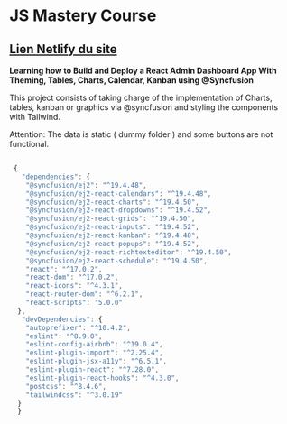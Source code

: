 # JS Mastery Course


## [ Lien Netlify du site](https://candid-dusk-f47dd4.netlify.app/)

**Learning how to Build and Deploy a React Admin Dashboard App With Theming, Tables, Charts, Calendar, Kanban using @Syncfusion**

This project consists of taking charge of the implementation of Charts, tables, kanban or graphics via @syncfusion and styling the components with  Tailwind.

Attention:
The data is static ( dummy folder ) and some buttons are not functional.

```javascript

 {
   "dependencies": {
    "@syncfusion/ej2": "^19.4.48",
    "@syncfusion/ej2-react-calendars": "^19.4.48",
    "@syncfusion/ej2-react-charts": "^19.4.50",
    "@syncfusion/ej2-react-dropdowns": "^19.4.52",
    "@syncfusion/ej2-react-grids": "^19.4.50",
    "@syncfusion/ej2-react-inputs": "^19.4.52",
    "@syncfusion/ej2-react-kanban": "^19.4.48",
    "@syncfusion/ej2-react-popups": "^19.4.52",
    "@syncfusion/ej2-react-richtexteditor": "^19.4.50",
    "@syncfusion/ej2-react-schedule": "^19.4.50",
    "react": "^17.0.2",
    "react-dom": "^17.0.2",
    "react-icons": "^4.3.1",
    "react-router-dom": "^6.2.1",
    "react-scripts": "5.0.0"
  },
   "devDependencies": {
    "autoprefixer": "^10.4.2",
    "eslint": "^8.9.0",
    "eslint-config-airbnb": "^19.0.4",
    "eslint-plugin-import": "^2.25.4",
    "eslint-plugin-jsx-a11y": "^6.5.1",
    "eslint-plugin-react": "^7.28.0",
    "eslint-plugin-react-hooks": "^4.3.0",
    "postcss": "^8.4.6",
    "tailwindcss": "^3.0.19"
  }
  }
```
